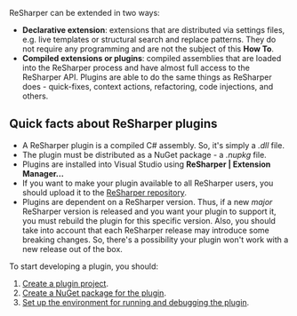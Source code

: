 [//]: # (title: Start)

ReSharper can be extended in two ways:
* **Declarative extension**: extensions that are distributed via settings files, e.g. live templates or structural search and replace patterns. They do not require any programming and are not the subject of this **How To**. 
* **Compiled extensions or plugins**: compiled assemblies that are loaded into the ReSharper process and have almost full access to the ReSharper API. Plugins are able to do the same things as ReSharper does - quick-fixes, context actions, refactoring, code injections, and others.

## Quick facts about ReSharper plugins
* A ReSharper plugin is a compiled C# assembly.  So, it's simply a *.dll* file.
* The plugin must be distributed as a NuGet package - a *.nupkg* file.
* Plugins are installed into Visual Studio using **ReSharper &#124; Extension Manager...**
* If you want to make your plugin available to all ReSharper users, you should upload it to the [ReSharper repository](https://resharper-plugins.jetbrains.com).
* Plugins are dependent on a ReSharper version. Thus, if a new *major* ReSharper version is released and you want your plugin to support it, you must rebuild the plugin for this specific version. Also, you should take into account that each ReSharper release may introduce some breaking changes. So, there's a possibility your plugin won't work with a new release out of the box.

To start developing a plugin, you should:
1. [Create a plugin project](CreateProject.md).
2. [Create a NuGet package for the plugin](CreateNuGetPackageForPlugin.md).
3. [Set up the environment for running and debugging the plugin](SetUpEnvironment.md).